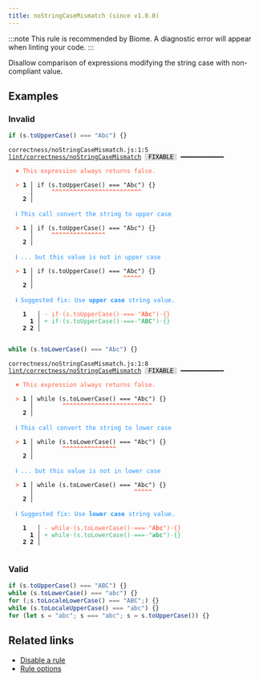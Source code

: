```yaml
---
title: noStringCaseMismatch (since v1.0.0)
---
```



:::note
This rule is recommended by Biome. A diagnostic error will appear when linting your code.
:::

Disallow comparison of expressions modifying the string case with non-compliant value.

## Examples

### Invalid

```jsx
if (s.toUpperCase() === "Abc") {}
```

<pre class="language-text"><code class="language-text">correctness/noStringCaseMismatch.js:1:5 <a href="https://biomejs.dev/lint/rules/noStringCaseMismatch">lint/correctness/noStringCaseMismatch</a> <span style="color: #000; background-color: #ddd;"> FIXABLE </span> ━━━━━━━━━━━━

<strong><span style="color: Tomato;">  </span></strong><strong><span style="color: Tomato;">✖</span></strong> <span style="color: Tomato;">This expression always returns false.</span>
  
<strong><span style="color: Tomato;">  </span></strong><strong><span style="color: Tomato;">&gt;</span></strong> <strong>1 │ </strong>if (s.toUpperCase() === &quot;Abc&quot;) {}
   <strong>   │ </strong>    <strong><span style="color: Tomato;">^</span></strong><strong><span style="color: Tomato;">^</span></strong><strong><span style="color: Tomato;">^</span></strong><strong><span style="color: Tomato;">^</span></strong><strong><span style="color: Tomato;">^</span></strong><strong><span style="color: Tomato;">^</span></strong><strong><span style="color: Tomato;">^</span></strong><strong><span style="color: Tomato;">^</span></strong><strong><span style="color: Tomato;">^</span></strong><strong><span style="color: Tomato;">^</span></strong><strong><span style="color: Tomato;">^</span></strong><strong><span style="color: Tomato;">^</span></strong><strong><span style="color: Tomato;">^</span></strong><strong><span style="color: Tomato;">^</span></strong><strong><span style="color: Tomato;">^</span></strong><strong><span style="color: Tomato;">^</span></strong><strong><span style="color: Tomato;">^</span></strong><strong><span style="color: Tomato;">^</span></strong><strong><span style="color: Tomato;">^</span></strong><strong><span style="color: Tomato;">^</span></strong><strong><span style="color: Tomato;">^</span></strong><strong><span style="color: Tomato;">^</span></strong><strong><span style="color: Tomato;">^</span></strong><strong><span style="color: Tomato;">^</span></strong><strong><span style="color: Tomato;">^</span></strong>
    <strong>2 │ </strong>
  
<strong><span style="color: rgb(38, 148, 255);">  </span></strong><strong><span style="color: rgb(38, 148, 255);">ℹ</span></strong> <span style="color: rgb(38, 148, 255);">This call convert the string to upper case</span>
  
<strong><span style="color: Tomato;">  </span></strong><strong><span style="color: Tomato;">&gt;</span></strong> <strong>1 │ </strong>if (s.toUpperCase() === &quot;Abc&quot;) {}
   <strong>   │ </strong>    <strong><span style="color: Tomato;">^</span></strong><strong><span style="color: Tomato;">^</span></strong><strong><span style="color: Tomato;">^</span></strong><strong><span style="color: Tomato;">^</span></strong><strong><span style="color: Tomato;">^</span></strong><strong><span style="color: Tomato;">^</span></strong><strong><span style="color: Tomato;">^</span></strong><strong><span style="color: Tomato;">^</span></strong><strong><span style="color: Tomato;">^</span></strong><strong><span style="color: Tomato;">^</span></strong><strong><span style="color: Tomato;">^</span></strong><strong><span style="color: Tomato;">^</span></strong><strong><span style="color: Tomato;">^</span></strong><strong><span style="color: Tomato;">^</span></strong><strong><span style="color: Tomato;">^</span></strong>
    <strong>2 │ </strong>
  
<strong><span style="color: rgb(38, 148, 255);">  </span></strong><strong><span style="color: rgb(38, 148, 255);">ℹ</span></strong> <span style="color: rgb(38, 148, 255);">... but this value is not in upper case</span>
  
<strong><span style="color: Tomato;">  </span></strong><strong><span style="color: Tomato;">&gt;</span></strong> <strong>1 │ </strong>if (s.toUpperCase() === &quot;Abc&quot;) {}
   <strong>   │ </strong>                        <strong><span style="color: Tomato;">^</span></strong><strong><span style="color: Tomato;">^</span></strong><strong><span style="color: Tomato;">^</span></strong><strong><span style="color: Tomato;">^</span></strong><strong><span style="color: Tomato;">^</span></strong>
    <strong>2 │ </strong>
  
<strong><span style="color: rgb(38, 148, 255);">  </span></strong><strong><span style="color: rgb(38, 148, 255);">ℹ</span></strong> <span style="color: rgb(38, 148, 255);">Suggested fix</span><span style="color: rgb(38, 148, 255);">: </span><span style="color: rgb(38, 148, 255);">Use </span><span style="color: rgb(38, 148, 255);"><strong>upper case</strong></span><span style="color: rgb(38, 148, 255);"> string value.</span>
  
    <strong>1</strong>  <strong> │ </strong><span style="color: Tomato;">-</span> <span style="color: Tomato;">i</span><span style="color: Tomato;">f</span><span style="color: Tomato;"><span style="opacity: 0.8;">·</span></span><span style="color: Tomato;">(</span><span style="color: Tomato;">s</span><span style="color: Tomato;">.</span><span style="color: Tomato;">t</span><span style="color: Tomato;">o</span><span style="color: Tomato;">U</span><span style="color: Tomato;">p</span><span style="color: Tomato;">p</span><span style="color: Tomato;">e</span><span style="color: Tomato;">r</span><span style="color: Tomato;">C</span><span style="color: Tomato;">a</span><span style="color: Tomato;">s</span><span style="color: Tomato;">e</span><span style="color: Tomato;">(</span><span style="color: Tomato;">)</span><span style="color: Tomato;"><span style="opacity: 0.8;">·</span></span><span style="color: Tomato;">=</span><span style="color: Tomato;">=</span><span style="color: Tomato;">=</span><span style="color: Tomato;"><span style="opacity: 0.8;">·</span></span><span style="color: Tomato;">&quot;</span><span style="color: Tomato;"><strong>A</strong></span><span style="color: Tomato;"><strong>b</strong></span><span style="color: Tomato;"><strong>c</strong></span><span style="color: Tomato;">&quot;</span><span style="color: Tomato;">)</span><span style="color: Tomato;"><span style="opacity: 0.8;">·</span></span><span style="color: Tomato;">{</span><span style="color: Tomato;">}</span>
      <strong>1</strong><strong> │ </strong><span style="color: MediumSeaGreen;">+</span> <span style="color: MediumSeaGreen;">i</span><span style="color: MediumSeaGreen;">f</span><span style="color: MediumSeaGreen;"><span style="opacity: 0.8;">·</span></span><span style="color: MediumSeaGreen;">(</span><span style="color: MediumSeaGreen;">s</span><span style="color: MediumSeaGreen;">.</span><span style="color: MediumSeaGreen;">t</span><span style="color: MediumSeaGreen;">o</span><span style="color: MediumSeaGreen;">U</span><span style="color: MediumSeaGreen;">p</span><span style="color: MediumSeaGreen;">p</span><span style="color: MediumSeaGreen;">e</span><span style="color: MediumSeaGreen;">r</span><span style="color: MediumSeaGreen;">C</span><span style="color: MediumSeaGreen;">a</span><span style="color: MediumSeaGreen;">s</span><span style="color: MediumSeaGreen;">e</span><span style="color: MediumSeaGreen;">(</span><span style="color: MediumSeaGreen;">)</span><span style="color: MediumSeaGreen;"><span style="opacity: 0.8;">·</span></span><span style="color: MediumSeaGreen;">=</span><span style="color: MediumSeaGreen;">=</span><span style="color: MediumSeaGreen;">=</span><span style="color: MediumSeaGreen;"><span style="opacity: 0.8;">·</span></span><span style="color: MediumSeaGreen;">&quot;</span><span style="color: MediumSeaGreen;"><strong>A</strong></span><span style="color: MediumSeaGreen;"><strong>B</strong></span><span style="color: MediumSeaGreen;"><strong>C</strong></span><span style="color: MediumSeaGreen;">&quot;</span><span style="color: MediumSeaGreen;">)</span><span style="color: MediumSeaGreen;"><span style="opacity: 0.8;">·</span></span><span style="color: MediumSeaGreen;">{</span><span style="color: MediumSeaGreen;">}</span>
    <strong>2</strong> <strong>2</strong><strong> │ </strong>  
  
</code></pre>

```jsx
while (s.toLowerCase() === "Abc") {}
```

<pre class="language-text"><code class="language-text">correctness/noStringCaseMismatch.js:1:8 <a href="https://biomejs.dev/lint/rules/noStringCaseMismatch">lint/correctness/noStringCaseMismatch</a> <span style="color: #000; background-color: #ddd;"> FIXABLE </span> ━━━━━━━━━━━━

<strong><span style="color: Tomato;">  </span></strong><strong><span style="color: Tomato;">✖</span></strong> <span style="color: Tomato;">This expression always returns false.</span>
  
<strong><span style="color: Tomato;">  </span></strong><strong><span style="color: Tomato;">&gt;</span></strong> <strong>1 │ </strong>while (s.toLowerCase() === &quot;Abc&quot;) {}
   <strong>   │ </strong>       <strong><span style="color: Tomato;">^</span></strong><strong><span style="color: Tomato;">^</span></strong><strong><span style="color: Tomato;">^</span></strong><strong><span style="color: Tomato;">^</span></strong><strong><span style="color: Tomato;">^</span></strong><strong><span style="color: Tomato;">^</span></strong><strong><span style="color: Tomato;">^</span></strong><strong><span style="color: Tomato;">^</span></strong><strong><span style="color: Tomato;">^</span></strong><strong><span style="color: Tomato;">^</span></strong><strong><span style="color: Tomato;">^</span></strong><strong><span style="color: Tomato;">^</span></strong><strong><span style="color: Tomato;">^</span></strong><strong><span style="color: Tomato;">^</span></strong><strong><span style="color: Tomato;">^</span></strong><strong><span style="color: Tomato;">^</span></strong><strong><span style="color: Tomato;">^</span></strong><strong><span style="color: Tomato;">^</span></strong><strong><span style="color: Tomato;">^</span></strong><strong><span style="color: Tomato;">^</span></strong><strong><span style="color: Tomato;">^</span></strong><strong><span style="color: Tomato;">^</span></strong><strong><span style="color: Tomato;">^</span></strong><strong><span style="color: Tomato;">^</span></strong><strong><span style="color: Tomato;">^</span></strong>
    <strong>2 │ </strong>
  
<strong><span style="color: rgb(38, 148, 255);">  </span></strong><strong><span style="color: rgb(38, 148, 255);">ℹ</span></strong> <span style="color: rgb(38, 148, 255);">This call convert the string to lower case</span>
  
<strong><span style="color: Tomato;">  </span></strong><strong><span style="color: Tomato;">&gt;</span></strong> <strong>1 │ </strong>while (s.toLowerCase() === &quot;Abc&quot;) {}
   <strong>   │ </strong>       <strong><span style="color: Tomato;">^</span></strong><strong><span style="color: Tomato;">^</span></strong><strong><span style="color: Tomato;">^</span></strong><strong><span style="color: Tomato;">^</span></strong><strong><span style="color: Tomato;">^</span></strong><strong><span style="color: Tomato;">^</span></strong><strong><span style="color: Tomato;">^</span></strong><strong><span style="color: Tomato;">^</span></strong><strong><span style="color: Tomato;">^</span></strong><strong><span style="color: Tomato;">^</span></strong><strong><span style="color: Tomato;">^</span></strong><strong><span style="color: Tomato;">^</span></strong><strong><span style="color: Tomato;">^</span></strong><strong><span style="color: Tomato;">^</span></strong><strong><span style="color: Tomato;">^</span></strong>
    <strong>2 │ </strong>
  
<strong><span style="color: rgb(38, 148, 255);">  </span></strong><strong><span style="color: rgb(38, 148, 255);">ℹ</span></strong> <span style="color: rgb(38, 148, 255);">... but this value is not in lower case</span>
  
<strong><span style="color: Tomato;">  </span></strong><strong><span style="color: Tomato;">&gt;</span></strong> <strong>1 │ </strong>while (s.toLowerCase() === &quot;Abc&quot;) {}
   <strong>   │ </strong>                           <strong><span style="color: Tomato;">^</span></strong><strong><span style="color: Tomato;">^</span></strong><strong><span style="color: Tomato;">^</span></strong><strong><span style="color: Tomato;">^</span></strong><strong><span style="color: Tomato;">^</span></strong>
    <strong>2 │ </strong>
  
<strong><span style="color: rgb(38, 148, 255);">  </span></strong><strong><span style="color: rgb(38, 148, 255);">ℹ</span></strong> <span style="color: rgb(38, 148, 255);">Suggested fix</span><span style="color: rgb(38, 148, 255);">: </span><span style="color: rgb(38, 148, 255);">Use </span><span style="color: rgb(38, 148, 255);"><strong>lower case</strong></span><span style="color: rgb(38, 148, 255);"> string value.</span>
  
    <strong>1</strong>  <strong> │ </strong><span style="color: Tomato;">-</span> <span style="color: Tomato;">w</span><span style="color: Tomato;">h</span><span style="color: Tomato;">i</span><span style="color: Tomato;">l</span><span style="color: Tomato;">e</span><span style="color: Tomato;"><span style="opacity: 0.8;">·</span></span><span style="color: Tomato;">(</span><span style="color: Tomato;">s</span><span style="color: Tomato;">.</span><span style="color: Tomato;">t</span><span style="color: Tomato;">o</span><span style="color: Tomato;">L</span><span style="color: Tomato;">o</span><span style="color: Tomato;">w</span><span style="color: Tomato;">e</span><span style="color: Tomato;">r</span><span style="color: Tomato;">C</span><span style="color: Tomato;">a</span><span style="color: Tomato;">s</span><span style="color: Tomato;">e</span><span style="color: Tomato;">(</span><span style="color: Tomato;">)</span><span style="color: Tomato;"><span style="opacity: 0.8;">·</span></span><span style="color: Tomato;">=</span><span style="color: Tomato;">=</span><span style="color: Tomato;">=</span><span style="color: Tomato;"><span style="opacity: 0.8;">·</span></span><span style="color: Tomato;">&quot;</span><span style="color: Tomato;"><strong>A</strong></span><span style="color: Tomato;"><strong>b</strong></span><span style="color: Tomato;"><strong>c</strong></span><span style="color: Tomato;">&quot;</span><span style="color: Tomato;">)</span><span style="color: Tomato;"><span style="opacity: 0.8;">·</span></span><span style="color: Tomato;">{</span><span style="color: Tomato;">}</span>
      <strong>1</strong><strong> │ </strong><span style="color: MediumSeaGreen;">+</span> <span style="color: MediumSeaGreen;">w</span><span style="color: MediumSeaGreen;">h</span><span style="color: MediumSeaGreen;">i</span><span style="color: MediumSeaGreen;">l</span><span style="color: MediumSeaGreen;">e</span><span style="color: MediumSeaGreen;"><span style="opacity: 0.8;">·</span></span><span style="color: MediumSeaGreen;">(</span><span style="color: MediumSeaGreen;">s</span><span style="color: MediumSeaGreen;">.</span><span style="color: MediumSeaGreen;">t</span><span style="color: MediumSeaGreen;">o</span><span style="color: MediumSeaGreen;">L</span><span style="color: MediumSeaGreen;">o</span><span style="color: MediumSeaGreen;">w</span><span style="color: MediumSeaGreen;">e</span><span style="color: MediumSeaGreen;">r</span><span style="color: MediumSeaGreen;">C</span><span style="color: MediumSeaGreen;">a</span><span style="color: MediumSeaGreen;">s</span><span style="color: MediumSeaGreen;">e</span><span style="color: MediumSeaGreen;">(</span><span style="color: MediumSeaGreen;">)</span><span style="color: MediumSeaGreen;"><span style="opacity: 0.8;">·</span></span><span style="color: MediumSeaGreen;">=</span><span style="color: MediumSeaGreen;">=</span><span style="color: MediumSeaGreen;">=</span><span style="color: MediumSeaGreen;"><span style="opacity: 0.8;">·</span></span><span style="color: MediumSeaGreen;">&quot;</span><span style="color: MediumSeaGreen;"><strong>a</strong></span><span style="color: MediumSeaGreen;"><strong>b</strong></span><span style="color: MediumSeaGreen;"><strong>c</strong></span><span style="color: MediumSeaGreen;">&quot;</span><span style="color: MediumSeaGreen;">)</span><span style="color: MediumSeaGreen;"><span style="opacity: 0.8;">·</span></span><span style="color: MediumSeaGreen;">{</span><span style="color: MediumSeaGreen;">}</span>
    <strong>2</strong> <strong>2</strong><strong> │ </strong>  
  
</code></pre>

### Valid

```jsx
if (s.toUpperCase() === "ABC") {}
while (s.toLowerCase() === "abc") {}
for (;s.toLocaleLowerCase() === "ABC";) {}
while (s.toLocaleUpperCase() === "abc") {}
for (let s = "abc"; s === "abc"; s = s.toUpperCase()) {}
```

## Related links

- [Disable a rule](/linter/#disable-a-lint-rule)
- [Rule options](/linter/#rule-options)
